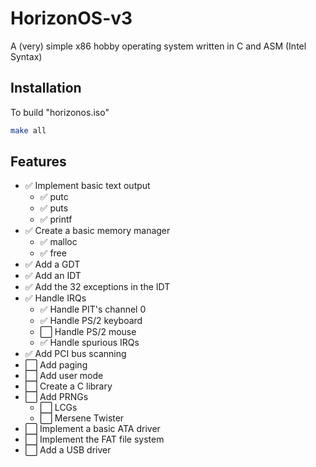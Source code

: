 # HorizonOS-v3
 A (very) simple x86 hobby operating system written in C and ASM (Intel Syntax)

## Installation
To build "horizonos.iso"
```sh
make all
```
 
## Features
- ✅ Implement basic text output
    - ✅ putc
    - ✅ puts
    - ✅ printf
- ✅ Create a basic memory manager
    - ✅ malloc
    - ✅ free
- ✅ Add a GDT
- ✅ Add an IDT
- ✅ Add the 32 exceptions in the IDT
- ✅ Handle IRQs
    - ✅ Handle PIT's channel 0
    - ✅ Handle PS/2 keyboard
    - ⬜ Handle PS/2 mouse
    - ✅ Handle spurious IRQs
- ✅ Add PCI bus scanning
- ⬜ Add paging
- ⬜ Add user mode
- ⬜ Create a C library
- ⬜ Add PRNGs
    - ⬜ LCGs
    - ⬜ Mersene Twister
- ⬜ Implement a basic ATA driver
- ⬜ Implement the FAT file system
- ⬜ Add a USB driver
